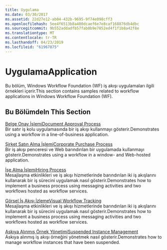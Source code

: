 ```yaml
---
title: Uygulama
ms.date: 03/30/2017
ms.assetid: 22d27e12-ab04-432b-9695-9f74e098cff3
ms.openlocfilehash: 5ee4f6513b8a400dcaef6e7e8caf168876db4dbc
ms.sourcegitcommit: 9b552addadfb57fab0b9e7852ed4f1f1b8a42f8e
ms.translationtype: MT
ms.contentlocale: tr-TR
ms.lasthandoff: 04/23/2019
ms.locfileid: "61967875"
---
```

# <a name="application"></a><span data-ttu-id="a7f58-102">Uygulama</span><span class="sxs-lookup"><span data-stu-id="a7f58-102">Application</span></span>
<span data-ttu-id="a7f58-103">Bu bölüm, Windows Workflow Foundation (WF) iş akışı uygulamaları ilgili örnekleri içerir.</span><span class="sxs-lookup"><span data-stu-id="a7f58-103">This section contains samples related to workflow applications in Windows Workflow Foundation (WF).</span></span>  
  
## <a name="in-this-section"></a><span data-ttu-id="a7f58-104">Bu Bölümde</span><span class="sxs-lookup"><span data-stu-id="a7f58-104">In This Section</span></span>  
 [<span data-ttu-id="a7f58-105">Belge Onay İşlemi</span><span class="sxs-lookup"><span data-stu-id="a7f58-105">Document Approval Process</span></span>](document-approval-process.md)  
 <span data-ttu-id="a7f58-106">Bir satır iş kolu uygulamasında bir iş akışı kullanmayı gösterir.</span><span class="sxs-lookup"><span data-stu-id="a7f58-106">Demonstrates using a workflow in a line-of-business application.</span></span>  
  
 [<span data-ttu-id="a7f58-107">Şirket Satın Alma İşlemi</span><span class="sxs-lookup"><span data-stu-id="a7f58-107">Corporate Purchase Process</span></span>](corporate-purchase-process.md)  
 <span data-ttu-id="a7f58-108">Bir iş akışı penceresi ve Web barındırılan bir uygulamada kullanmayı gösterir.</span><span class="sxs-lookup"><span data-stu-id="a7f58-108">Demonstrates using a workflow in a window- and Web-hosted application.</span></span>  
  
 [<span data-ttu-id="a7f58-109">İşe Alma İşlemi</span><span class="sxs-lookup"><span data-stu-id="a7f58-109">Hiring Process</span></span>](hiring-process.md)  
 <span data-ttu-id="a7f58-110">Mesajlaşma etkinlikleri ve iş akışı hizmetlerinde barındırılan iki iş akışlarını kullanarak bir iş sürecini uygulamak nasıl gösterir.</span><span class="sxs-lookup"><span data-stu-id="a7f58-110">Demonstrates how to implement a business process using messaging activities and two workflows hosted as workflow services.</span></span>  
  
 [<span data-ttu-id="a7f58-111">Görsel İş Akışı İzleme</span><span class="sxs-lookup"><span data-stu-id="a7f58-111">Visual Workflow Tracking</span></span>](visual-workflow-tracking.md)  
 <span data-ttu-id="a7f58-112">Mesajlaşma etkinlikleri ve iş akışı hizmetlerinde barındırılan iki iş akışlarını kullanarak bir iş sürecini uygulamak nasıl gösterir.</span><span class="sxs-lookup"><span data-stu-id="a7f58-112">Demonstrates how to implement a business process using messaging activities and two workflows hosted as workflow services.</span></span>  
  
 [<span data-ttu-id="a7f58-113">Askıya Alınmış Örnek Yönetimi</span><span class="sxs-lookup"><span data-stu-id="a7f58-113">Suspended Instance Management</span></span>](suspended-instance-management.md)  
 <span data-ttu-id="a7f58-114">Askıya alınmış iş akışı örneğini yönetmek nasıl gösterir.</span><span class="sxs-lookup"><span data-stu-id="a7f58-114">Demonstrates how to manage workflow instances that have been suspended.</span></span>
